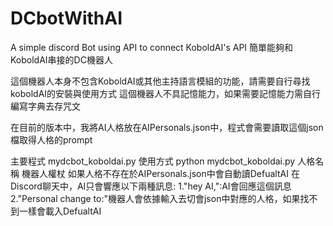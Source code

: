 # DCbotWithAI
A simple discord Bot using API to connect KoboldAI's API
簡單能夠和KoboldAI串接的DC機器人

這個機器人本身不包含KoboldAI或其他主持語言模組的功能，請需要自行尋找koboldAI的安裝與使用方式
這個機器人不具記憶能力，如果需要記憶能力需自行編寫字典去存咒文

在目前的版本中，我將AI人格放在AIPersonals.json中，程式會需要讀取這個json檔取得人格的prompt

主要程式
mydcbot_koboldai.py
使用方式
python mydcbot_koboldai.py 人格名稱 機器人權杖
如果人格不存在於AIPersonals.json中會自動讀DefualtAI
在Discord聊天中，AI只會響應以下兩種訊息:
1."hey AI,":AI會回應這個訊息
2."Personal change to:"機器人會依據輸入去切會json中對應的人格，如果找不到一樣會載入DefualtAI
